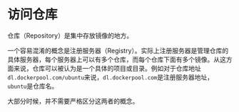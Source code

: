 # 访问仓库

仓库（Repository）是集中存放镜像的地方。

一个容易混淆的概念是注册服务器（Registry）。实际上注册服务器是管理仓库的具体服务器，每个服务器上可以有多个仓库，而每个仓库下面有多个镜像。从这方面来说，仓库可以被认为是一个具体的项目或目录。例如对于仓库地址`dl.dockerpool.com/ubuntu`来说，`dl.dockerpool.com`是注册服务器地址，`ubuntu`是仓库名。

大部分时候，并不需要严格区分这两者的概念。


